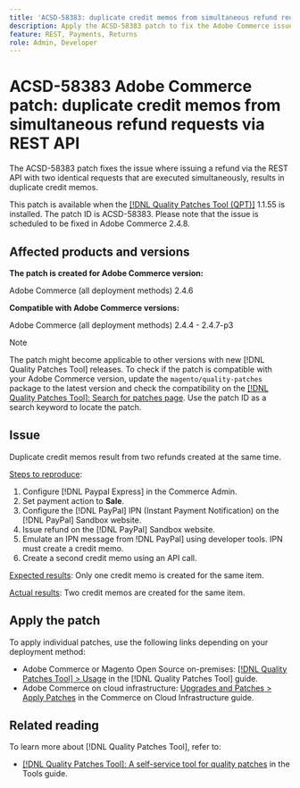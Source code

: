 ```yaml
---
title: 'ACSD-58383: duplicate credit memos from simultaneous refund requests via REST API'
description: Apply the ACSD-58383 patch to fix the Adobe Commerce issue where issuing a refund via the REST API with two identical requests that are executed simultaneously, creates duplicate credit memos.
feature: REST, Payments, Returns
role: Admin, Developer
---
```


# ACSD-58383 Adobe Commerce patch: duplicate credit memos from simultaneous refund requests via REST API 

The ACSD-58383 patch fixes the issue where issuing a refund via the REST API with two identical requests that are executed simultaneously, results in duplicate credit memos.

 This patch is available when the [[!DNL Quality Patches Tool (QPT)]](/help/tools/quality-patches-tool/quality-patches-tool-to-self-serve-quality-patches.md) 1.1.55 is installed. The patch ID is ACSD-58383. Please note that the issue is scheduled to be fixed in Adobe Commerce 2.4.8. 

## Affected products and versions

**The patch is created for Adobe Commerce version:**

Adobe Commerce (all deployment methods) 2.4.6

**Compatible with Adobe Commerce versions:**

Adobe Commerce (all deployment methods) 2.4.4 - 2.4.7-p3


>[!NOTE]
>
>The patch might become applicable to other versions with new [!DNL Quality Patches Tool] releases. To check if the patch is compatible with your Adobe Commerce version, update the `magento/quality-patches` package to the latest version and check the compatibility on the [[!DNL Quality Patches Tool]: Search for patches page](https://experienceleague.adobe.com/tools/commerce-quality-patches/index.html). Use the patch ID as a search keyword to locate the patch.

## Issue

Duplicate credit memos result from two refunds created at the same time. 

<u>Steps to reproduce</u>:

1. Configure [!DNL Paypal Express] in the Commerce Admin.
1. Set payment action to **Sale**.
1. Configure the [!DNL PayPal] IPN (Instant Payment Notification) on the [!DNL PayPal] Sandbox website.
1. Issue refund on the [!DNL PayPal] Sandbox website.
1. Emulate an IPN message from !DNL PayPal]  using developer tools. IPN must create a credit memo.
1. Create a second credit memo using an API call.

<u>Expected results</u>:
Only one credit memo is created for the same item.


<u>Actual results</u>:
 Two credit memos are created for the same item.

## Apply the patch

To apply individual patches, use the following links depending on your deployment method:

* Adobe Commerce or Magento Open Source on-premises: [[!DNL Quality Patches Tool] > Usage](/help/tools/quality-patches-tool/usage.md) in the [!DNL Quality Patches Tool] guide.
* Adobe Commerce on cloud infrastructure: [Upgrades and Patches > Apply Patches](https://experienceleague.adobe.com/docs/commerce-cloud-service/user-guide/develop/upgrade/apply-patches.html) in the Commerce on Cloud Infrastructure guide.


## Related reading

To learn more about [!DNL Quality Patches Tool], refer to:

* [[!DNL Quality Patches Tool]: A self-service tool for quality patches](/help/tools/quality-patches-tool/quality-patches-tool-to-self-serve-quality-patches.md) in the Tools guide.

